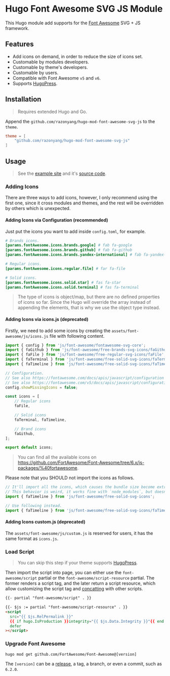 # Hugo Font Awesome SVG JS Module

This Hugo module add supports for the [Font Awesome](https://fontawesome.com/) SVG + JS framework.

## Features

- Add icons on demand, in order to reduce the size of icons set.
- Customable by modules developers.
- Customable by theme's developers.
- Customable by users.
- Compatible with Font Awesome `v5` and `v6`.
- Supports [HugoPress](https://github.com/razonyang/hugopress).

## Installation

> Requires extended Hugo and Go.

Append the `github.com/razonyang/hugo-mod-font-awesome-svg-js` to the `theme`.

```toml
theme = [
    "github.com/razonyang/hugo-mod-font-awesome-svg-js"
]
```

## Usage

> See the [example site](https://projects.razonyang.com/hugo-mod-font-awesome-svg-js) and it's [source code](exampleSite).

### Adding Icons

There are three ways to add icons, however, I only recommend using the first one, since it cross modules and themes, and the rest will be overridden by others which is unexpected.

#### Adding Icons via Configuration (recommended)

Just put the icons you want to add inside `config.toml`, for example.

```toml
# Brands icons.
[params.fontAwesome.icons.brands.google] # fab fa-google
[params.fontAwesome.icons.brands.github] # fab fa-github
[params.fontAwesome.icons.brands.yandex-international] # fab fa-yandex-international

# Regular icons.
[params.fontAwesome.icons.regular.file] # far fa-file

# Solid icons.
[params.fontAwesome.icons.solid.star] # fas fa-star
[params.fontAwesome.icons.solid.terminal] # fas fa-terminal
```

> The type of icons is object/map, but there are no defined properties of icons so far.
> Since the Hugo will override the array instead of appending the elements, that is why we use the object type instead.

#### Adding Icons via icons.js (deprecated)

Firstly, we need to add some icons by creating the `assets/font-awesome/js/icons.js` file with following content.

```js
import { config } from 'js/font-awesome/fontawesome-svg-core';
import { faGithub } from 'js/font-awesome/free-brands-svg-icons/faGithub';
import { faFile } from 'js/font-awesome/free-regular-svg-icons/faFile';
import { faTerminal } from 'js/font-awesome/free-solid-svg-icons/faTerminal';
import { faTimeline } from 'js/font-awesome/free-solid-svg-icons/faTimeline';

// Configuration.
// See also https://fontawesome.com/docs/apis/javascript/configuration for v6.
// See also https://fontawesome.com/v5/docs/apis/javascript/configuration for v5.
config.showMissingIcons = false;

const icons = [
    // Regular icons
    faFile,

    // Solid icons
    faTerminal, faTimeline, 

    // Brand icons
    faGithub,
];

export default icons;
```

> You can find all the available icons on https://github.com/FortAwesome/Font-Awesome/tree/6.x/js-packages/%40fortawesome.

Please note that you SHOULD not import the icons as follows.

```js
// It'll import all the icons, which causes the bundle size become extreme large, even you've specified the icon.
// This behavior is weird, it works fine with `node_modules`, but doesn't work with Hugo module.
import { faTimeline } from 'js/font-awesome/free-solid-svg-icons';

// Use following instead.
import { faTimeline } from 'js/font-awesome/free-solid-svg-icons/faTimeline';
```

#### Adding Icons custom.js (deprecated)

The `assets/font-awesome/js/custom.js` is reserved for users, it has the same format as `icons.js`.

### Load Script

> You can skip this step if your theme supports [HugoPress](https://github.com/razonyang/hugopress).

Then import the script into page, you can either use the `font-awesome/script` partial or the `font-awesome/script-resource` partial.
The former renders a script tag, and the later return a script resource, which allow customizing the script tag and [concatting](https://gohugo.io/hugo-pipes/bundling/) with other scripts.

```html
{{- partial "font-awesome/script" . }}
``` 

```html
{{- $js := partial "font-awesome/script-resource" . }}
<script
  src="{{ $js.RelPermalink }}"
  {{ if hugo.IsProduction }}integrity="{{ $js.Data.Integrity }}"{{ end }}
  defer
></script>
```

### Upgrade Font Awesome

```
hugo mod get github.com/FortAwesome/Font-Awesome@[version]
```

The `[version]` can be a [release](https://github.com/FortAwesome/Font-Awesome/releases), a tag, a branch, or even a commit, such as `6.2.0`.
